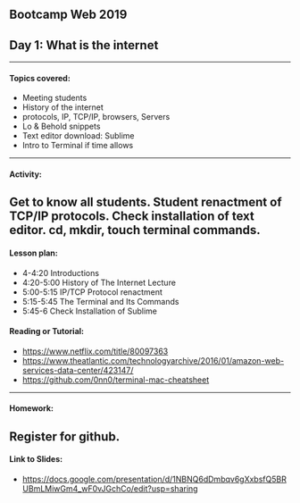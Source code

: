 ## Bootcamp Web 2019
## Day 1: What is the internet

---
#### Topics covered: 
* Meeting students
* History of the internet
* protocols, IP, TCP/IP, browsers, Servers
* Lo & Behold snippets
* Text editor download: Sublime
* Intro to Terminal if time allows

---

#### Activity:
Get to know all students. Student renactment of TCP/IP protocols. Check installation of text editor. cd, mkdir, touch terminal commands. 
---
#### Lesson plan:
* 4-4:20 Introductions
* 4:20-5:00 History of The Internet Lecture
* 5:00-5:15 IP/TCP Protocol renactment
* 5:15-5:45 The Terminal and Its Commands
* 5:45-6 Check Installation of Sublime

#### Reading or Tutorial:
* https://www.netflix.com/title/80097363
* https://www.theatlantic.com/technologyarchive/2016/01/amazon-web-services-data-center/423147/
* https://github.com/0nn0/terminal-mac-cheatsheet
---
#### Homework:
Register for github.
---
#### Link to Slides:
* https://docs.google.com/presentation/d/1NBNQ6dDmbqv6gXxbsfQ5BRUBmLMiwGm4_wF0vJGchCo/edit?usp=sharing
